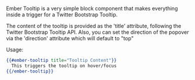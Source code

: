 Ember Tooltip is a very simple block component that makes everything inside a trigger for a Twitter Bootstrap Tooltip.

The content of the tooltip is provided as the 'title' attribute, following the Twitter Bootstrap Tooltip API.
Also, you can set the direction of the popover via the 'direction' attribute which will default to "top"

Usage:
```hbs
{{#ember-tooltip title="Tooltip Content"}}
  This triggers the tooltip on hover/focus
{{/ember-tooltip}}
```